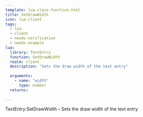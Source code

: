 ```yaml
---
template: lua-class-function.html
title: SetDrawWidth
icon: lua-client
tags:
  - lua
  - client
  - needs-verification
  - needs-example
lua:
  library: TextEntry
  function: SetDrawWidth
  realm: client
  description: "Sets the draw width of the text entry"
  
  arguments:
    - name: "width"
      type: number
  returns:
    
---
```


<div class="lua__search__keywords">
TextEntry:SetDrawWidth &#x2013; Sets the draw width of the text entry
</div>

